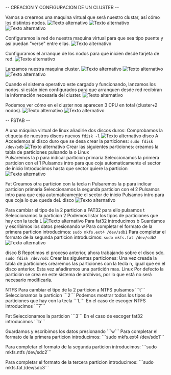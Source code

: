 -- CREACION Y CONFIGURACION DE UN CLUSTER --

Vamos a crearnos una maquina virtual que será nuestro clustar, así cómo los distintos nodos.
![Texto alternativo](https://github.com/SomaTherion/Linux/blob/master/32.png)
![Texto alternativo](https://github.com/SomaTherion/Linux/blob/master/33.png)
![Texto alternativo](https://github.com/SomaTherion/Linux/blob/master/34.png)

Configuramos la red de nuestra maquina virtual para que sea tipo puente y así puedan "verse" entre ellas.
![Texto alternativo](https://github.com/SomaTherion/Linux/blob/master/35.png)

Configuramos el arranque de los nodos para que inicien desde tarjeta de red.
![Texto alternativo](https://github.com/SomaTherion/Linux/blob/master/36.png)

Lanzamos nuestra maquina cluster.
![Texto alternativo](https://github.com/SomaTherion/Linux/blob/master/37.png)
![Texto alternativo](https://github.com/SomaTherion/Linux/blob/master/38.png)
![Texto alternativo](https://github.com/SomaTherion/Linux/blob/master/39.png)

Cuando el sistema operativo este cargado y funcionando, lanzamos los nodos. si están bien configurados para que arranquen desde red recibiran la información necesaria del cluster.
![Texto alternativo](https://github.com/SomaTherion/Linux/blob/master/40.png)

Podemos ver cómo en el cluster nos aparecen 3 CPU en total (cluster+2 nodos).
![Texto alternativo](https://github.com/SomaTherion/Linux/blob/master/41.png)
![Texto alternativo](https://github.com/SomaTherion/Linux/blob/master/42.png)

-- FSTAB --

A una máquina virtual de linux añadirle dos discos duros:
Comprobamos la etiqueta de nuestros discos nuevos
```fdisk -l```
![Texto alternativo](https://github.com/SomaTherion/Linux/blob/master/43.png)
disco A
Accedemos al disco duro que se desa crear la particiones:
```sudo fdisk /dev/sdb```
![Texto alternativo](https://github.com/SomaTherion/Linux/blob/master/44.png)
  Crear las siguientes particiones:
    creamos la tabla de particiones pulsando la o
Linux   
    Pulsaremos la p para indicar particion primaria
    Seleccionamos la primera particion con el 1
    Pulsamos intro para que coja automaticamente el sector de inicio
    Introducimos hasta que sector quiere la particion
 ![Texto alternativo](https://github.com/SomaTherion/Linux/blob/master/46.png) 

Fat
    Creamos otra particion con la tecla n
    Pulsaremos la p para indicar particion primaria
    Seleccionamos la segunda particion con el 2
    Pulsamos intro para que coja automaticamente el sector de inicio
    Pulsamos intro para que coja lo que queda deL disco
  ![Texto alternativo](https://github.com/SomaTherion/Linux/blob/master/47.png)
  
  Para cambiar el tipo de la 2 particion a FAT32 para ello pulsamos t
  Seleccionamos la particion 2
  Podemos listar los tipos de particiones que hay con la tecla L
  ![Texto alternativo](https://github.com/SomaTherion/Linux/blob/master/49.png)
  Para fat32 introducimos b
  Guardamos y escribimos los datos presionando w
  Para completar el formato de la primera particion introducimos:
    ```sudo mkfs.ext4 /dev/sdb1```
  Para completar el formato de la segunda particion introducimos:
    ```sudo mkfs.fat /dev/sdb2```
    ![Texto alternativo](https://github.com/SomaTherion/Linux/blob/master/50.png)
    
disco B
Repetimos el proceso anterior, ahora trabajando sobre el disco sdc.
    ```sudo fdisk /dev/sdc```
Crear las siguientes particiones:
Una vez creada la tabla de particiones crearemos las particiones con la tecla n, igual que en el disco anterior.
Esta vez añadiremos una partición mas.
Linux
Por defecto la partición se crea en este sistema de archivos, por lo que está no será necesario modificarla.

NTFS
Para cambiar el tipo de la 2 particion a NTFS pulsamos ´´´t´´´
Seleccionamos la particion ´´´2´´´
Podemos mostrar todos los tipos de particiones que hay con la tecla ´´´L´´´
En el caso de escoger NTFS introducimos ´´´7´´´

Fat
Seleccionamos la particion ´´´3´´´
En el caso de escoger fat32 introducimos ´´´b´´´

Guardamos y escribimos los datos presionando ´´´w´´´
Para completar el formato de la primera particion introducimos:
´´´sudo mkfs.ext4 /dev/sdc1´´´

Para completar el formato de la segunda particion introducimos:
´´´sudo mkfs.ntfs /dev/sdc2´´´

Para completar el formato de la tercera particion introducimos:
´´´sudo mkfs.fat /dev/sdc3´´´
